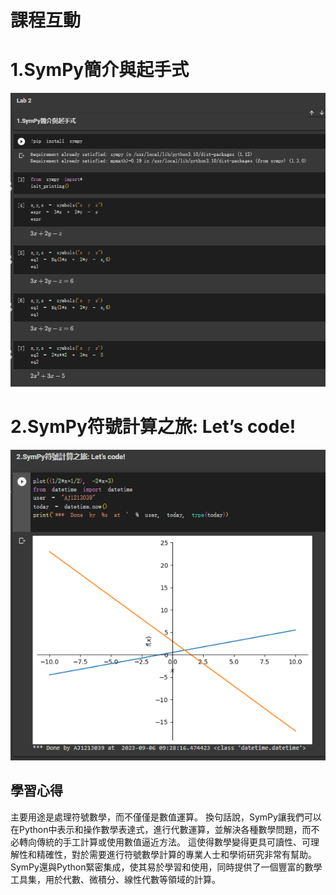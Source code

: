 # 課程互動

# 1.SymPy簡介與起手式
![Lab21](https://github.com/Allson-TA/-H1340010-/blob/main/Photo/Quiz21.png)

# 2.SymPy符號計算之旅: Let’s code!
![Lab21](https://github.com/Allson-TA/-H1340010-/blob/main/Photo/Quiz22.png)

## 學習心得
主要用途是處理符號數學，而不僅僅是數值運算。
換句話說，SymPy讓我們可以在Python中表示和操作數學表達式，進行代數運算，並解決各種數學問題，而不必轉向傳統的手工計算或使用數值逼近方法。
這使得數學變得更具可讀性、可理解性和精確性，對於需要進行符號數學計算的專業人士和學術研究非常有幫助。 
SymPy還與Python緊密集成，使其易於學習和使用，同時提供了一個豐富的數學工具集，用於代數、微積分、線性代數等領域的計算。
